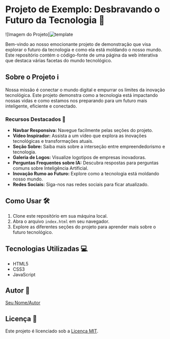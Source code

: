 # Projeto de Exemplo: Desbravando o Futuro da Tecnologia 🚀

![Imagem do Projeto]![template](https://github.com/paulo-santos360/onepage-tec/assets/102436341/39532b7c-ab3f-49d0-9e2a-c5bd57b4da41)


Bem-vindo ao nosso emocionante projeto de demonstração que visa explorar o futuro da tecnologia e como ela está moldando o nosso mundo. Este repositório contém o código-fonte de uma página da web interativa que destaca várias facetas do mundo tecnológico.

## Sobre o Projeto ℹ️

Nossa missão é conectar o mundo digital e empurrar os limites da inovação tecnológica. Este projeto demonstra como a tecnologia está impactando nossas vidas e como estamos nos preparando para um futuro mais inteligente, eficiente e conectado.

### Recursos Destacados 🌟

- **Navbar Responsiva:** Navegue facilmente pelas seções do projeto.
- **Vídeo Inspirador:** Assista a um vídeo que explora as inovações tecnológicas e transformações atuais.
- **Seção Sobre:** Saiba mais sobre a interseção entre empreendedorismo e tecnologia.
- **Galeria de Logos:** Visualize logotipos de empresas inovadoras.
- **Perguntas Frequentes sobre IA:** Descubra respostas para perguntas comuns sobre Inteligência Artificial.
- **Inovação Rumo ao Futuro:** Explore como a tecnologia está moldando nosso mundo.
- **Redes Sociais:** Siga-nos nas redes sociais para ficar atualizado.

## Como Usar 🛠️

1. Clone este repositório em sua máquina local.
2. Abra o arquivo `index.html` em seu navegador.
3. Explore as diferentes seções do projeto para aprender mais sobre o futuro tecnológico.

## Tecnologias Utilizadas 💻

- HTML5
- CSS3
- JavaScript

## Autor 👤

[Seu Nome/Autor](https://github.com/seu-nome)

## Licença 📝

Este projeto é licenciado sob a [Licença MIT](LICENSE).
